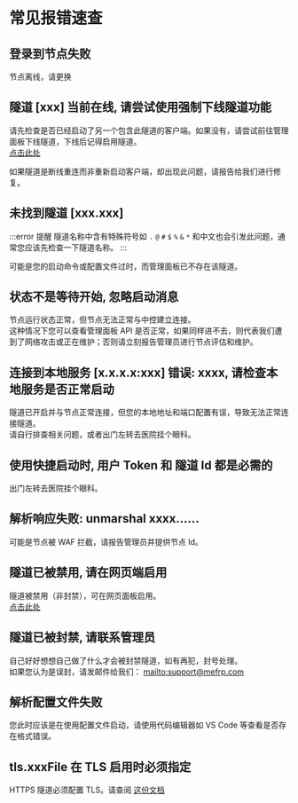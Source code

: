 # 常见报错速查

## 登录到节点失败

节点离线，请更换

## 隧道 [xxx] 当前在线, 请尝试使用强制下线隧道功能

请先检查是否已经启动了另一个包含此隧道的客户端。如果没有，请尝试前往管理面板下线隧道，下线后记得启用隧道。  
[点击此处](/dashboard/manage-proxies)  

如果隧道是断线重连而非重新启动客户端，却出现此问题，请报告给我们进行修复。

## 未找到隧道 [xxx.xxx]

:::error 提醒
隧道名称中含有特殊符号如 `.` `@` `#` `$` `%` `&` `*` 和中文也会引发此问题，通常您应该先检查一下隧道名称。
:::

可能是您的启动命令或配置文件过时，而管理面板已不存在该隧道。  

## 状态不是等待开始, 忽略启动消息

节点运行状态正常，但节点无法正常与中控建立连接。  
这种情况下您可以查看管理面板 API 是否正常，如果同样进不去，则代表我们遭到了网络攻击或正在维护；否则请立刻报告管理员进行节点评估和维护。

## 连接到本地服务 [x.x.x.x:xxx] 错误: xxxx, 请检查本地服务是否正常启动

隧道已开启并与节点正常连接，但您的本地地址和端口配置有误，导致无法正常连接隧道。  
请自行排查相关问题，或者出门左转去医院挂个眼科。

## 使用快捷启动时, 用户 Token 和 隧道 Id 都是必需的

出门左转去医院挂个眼科。

## 解析响应失败: unmarshal xxxx……

可能是节点被 WAF 拦截，请报告管理员并提供节点 Id。

## 隧道已被禁用, 请在网页端启用

隧道被禁用（非封禁），可在网页面板启用。  
[点击此处](/dashboard/manage-proxies)

## 隧道已被封禁, 请联系管理员

自己好好想想自己做了什么才会被封禁隧道，如有再犯，封号处理。  
如果您认为是误封，请发邮件给我们： <mailto:support@mefrp.com>

## 解析配置文件失败

您此时应该是在使用配置文件启动，请使用代码编辑器如 VS Code 等查看是否存在格式错误。

## tls.xxxFile 在 TLS 启用时必须指定

HTTPS 隧道必须配置 TLS。请查阅 [这份文档](/docs/usage/common#http-https-隧道请注意)
